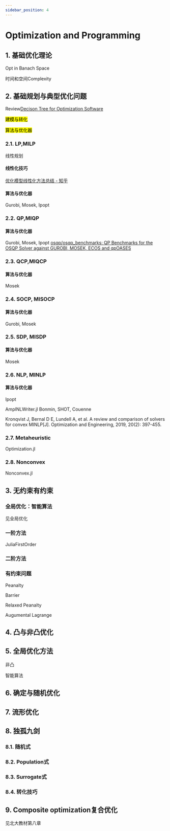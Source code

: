 ```yaml
---
sidebar_position: 4
---
```


# Optimization and Programming

## 1. 基础优化理论
Opt in Banach Space

时间和空间Complexity

## 2. 基础规划与典型优化问题
Review[Decison Tree for Optimization Software](http://plato.asu.edu/sub/benchm.html)

<mark>建模与转化</mark>

<mark>算法与优化器</mark>


### 2.1. LP,MILP
线性规划
#### 线性化技巧

[优化模型线性化方法总结 - 知乎](https://zhuanlan.zhihu.com/p/361766549)

#### 算法与优化器
Gurobi, Mosek, Ipopt
### 2.2. QP,MIQP

#### 算法与优化器
Gurobi, Mosek, Ipopt
[osqp/osqp_benchmarks: QP Benchmarks for the OSQP Solver against GUROBI, MOSEK, ECOS and qpOASES](https://github.com/osqp/osqp_benchmarks)
### 2.3. QCP,MIQCP

#### 算法与优化器
Mosek
### 2.4. SOCP, MISOCP

#### 算法与优化器
Gurobi, Mosek
### 2.5. SDP, MISDP
#### 算法与优化器
Mosek
### 2.6. NLP, MINLP
#### 算法与优化器

Ipopt

AmplNLWriter.jl Bonmin, SHOT, Couenne


Kronqvist J, Bernal D E, Lundell A, et al. A review and comparison of solvers for convex MINLP[J]. Optimization and Engineering, 2019, 20(2): 397-455.
### 2.7. Metaheuristic

Optimization.jl
### 2.8. Nonconvex

Nonconvex.jl

## 3. 无约束有约束

### 全局优化：智能算法
见全局优化

### 一阶方法
JuliaFirstOrder
### 二阶方法


### 有约束问题
Peanalty

Barrier

Relaxed Peanalty

Augumental Lagrange

## 4. 凸与非凸优化

## 5. 全局优化方法

非凸

智能算法

## 6. 确定与随机优化

## 7. 流形优化

## 8. 独孤九剑

### 8.1. 随机式

### 8.2. Population式

### 8.3. Surrogate式


### 8.4. 转化技巧

## 9. Composite optimization复合优化
见北大教材第八章



